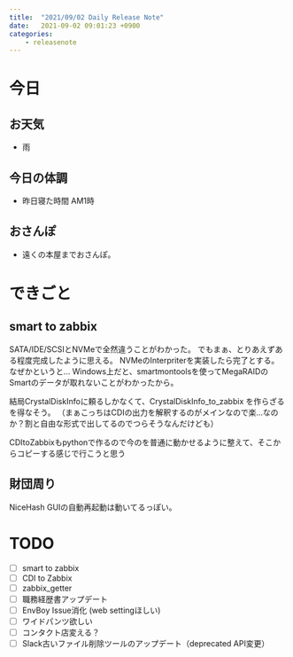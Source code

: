 ```yaml
---
title:  "2021/09/02 Daily Release Note"
date:   2021-09-02 09:01:23 +0900
categories:
    - releasenote
---
```

# 今日

## お天気

* 雨

## 今日の体調

* 昨日寝た時間 AM1時

## おさんぽ

* 遠くの本屋までおさんぽ。

# できごと

## smart to zabbix

SATA/IDE/SCSIとNVMeで全然違うことがわかった。 でもまぁ、とりあえずある程度完成したように思える。
NVMeのInterpriterを実装したら完了とする。
なぜかというと… Windows上だと、smartmontoolsを使ってMegaRAIDのSmartのデータが取れないことがわかったから。

結局CrystalDiskInfoに頼るしかなくて、CrystalDiskInfo_to_zabbix を作らざるを得なそう。
（まぁこっちはCDIの出力を解釈するのがメインなので楽…なのか？割と自由な形式で出してるのでつらそうなんだけども）

CDItoZabbixもpythonで作るので今のを普通に動かせるように整えて、そこからコピーする感じで行こうと思う

## 財団周り

NiceHash GUIの自動再起動は動いてるっぽい。

# TODO 

- [ ] smart to zabbix
- [ ] CDI to Zabbix
- [ ] zabbix_getter
- [ ] 職務経歴書アップデート
- [ ] EnvBoy Issue消化 (web settingほしい)
- [ ] ワイドパンツ欲しい
- [ ] コンタクト店変える？
- [ ] Slack古いファイル削除ツールのアップデート（deprecated API変更）

